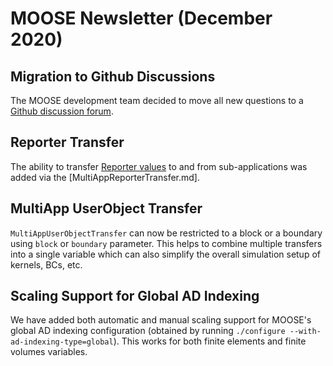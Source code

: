 # MOOSE Newsletter (December 2020)

## Migration to Github Discussions

The MOOSE development team decided to move all new questions to a [Github discussion
forum](https://github.com/idaholab/moose/discussions).

## Reporter Transfer

The ability to transfer [Reporter values](Reporters/index.md) to and from sub-applications
was added via the [MultiAppReporterTransfer.md].

## MultiApp UserObject Transfer

`MultiAppUserObjectTransfer` can now be restricted to a block or a boundary using `block` or
`boundary` parameter.  This helps to combine multiple transfers into a single variable which
can also simplify the overall simulation setup of kernels, BCs, etc.

## Scaling Support for Global AD Indexing

We have added both automatic and manual scaling support for MOOSE's global AD indexing
configuration (obtained by running `./configure --with-ad-indexing-type=global`). This works for
both finite elements and finite volumes variables.
